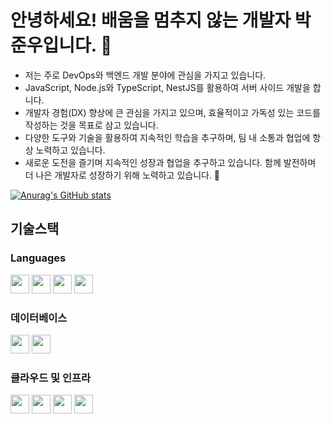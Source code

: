 # 안녕하세요! 배움을 멈추지 않는 개발자 박준우입니다.  👋

- 저는 주로 DevOps와 백엔드 개발 분야에 관심을 가지고 있습니다.
- JavaScript, Node.js와 TypeScript, NestJS를 활용하여 서버 사이드 개발을 합니다.
- 개발자 경험(DX) 향상에 큰 관심을 가지고 있으며, 효율적이고 가독성 있는 코드를 작성하는 것을 목표로 삼고 있습니다.
- 다양한 도구와 기술을 활용하여 지속적인 학습을 추구하며, 팀 내 소통과 협업에 항상 노력하고 있습니다.
- 새로운 도전을 즐기며 지속적인 성장과 협업을 추구하고 있습니다. 함께 발전하며 더 나은 개발자로 성장하기 위해 노력하고 있습니다. 🚀

<!--
<a href="https://github.com/anuraghazra/github-readme-stats">
  <img height=200 align="center" src="https://github-readme-stats.vercel.app/api?username=Wanderer94&theme=tokyonight" />
</a>
<a href="https://github.com/anuraghazra/convoychat">
  <img height=200 align="center" src="https://github-readme-stats.vercel.app/api/top-langs?username=Wanderer94&layout=donut&langs_count=8&theme=tokyonight&card_width=320" />
</a>
-->
[![Anurag's GitHub stats](https://github-readme-stats.vercel.app/api?username=Wanderer94&theme=tokyonight)](https://github.com/anuraghazra/github-readme-stats)

## 기술스택
### Languages
<p>
  <img height="30" src="https://img.shields.io/badge/Javascript-F7DF1E?style=flat-square&logo=javascript&logoColor=white"/>
  <img height="30" src="https://img.shields.io/badge/Nodejs-339933?style=flat-square&logo=node.js&logoColor=white"/>
  <img height="30" src="https://img.shields.io/badge/Typescript-3178C6?style=flat-square&logo=typescript&logoColor=white"/>
  <img height="30" src="https://img.shields.io/badge/Nestjs-E0234E?style=flat-square&logo=nestjs&logoColor=white"/>
</p>

### 데이터베이스
<p>
  <img height="30" src="https://img.shields.io/badge/MySQL-4479A1?style=flat-square&logo=mysql&logoColor=white"/>
  <img height="30" src="https://img.shields.io/badge/PostgreSQL-4169E1?style=flat-square&logo=postgresql&logoColor=white"/>
</p>

### 클라우드 및 인프라
<p>
  <img height="30" src="https://img.shields.io/badge/Amazonaws-232F3E?style=flat-square&logo=amazonaws&logoColor=white"/>
  <img height="30" src="https://img.shields.io/badge/Docker-2496ED?style=flat-square&logo=docker&logoColor=white"/>
  <img height="30" src="https://img.shields.io/badge/Kubernetes-326CE5?style=flat-square&logo=kubernetes&logoColor=white"/>
  <img height="30" src="https://img.shields.io/badge/Githubactions-2088FF?style=flat-square&logo=githubactions&logoColor=white"/>
</p>

